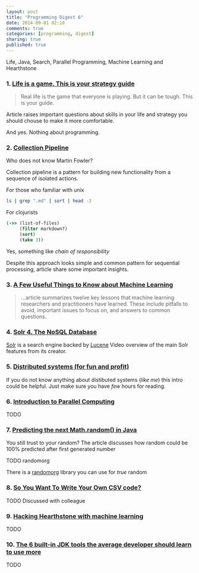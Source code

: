 ```yaml
---
layout: post
title: "Programming Digest 6"
date: 2014-09-01 02:10
comments: true
categories: [programming, digest]
sharing: true
published: true
---
```


Life, Java, Search, Parallel Programming, Machine Learning and Hearthstone

<!-- more -->

### 1. [Life is a game. This is your strategy guide](http://oliveremberton.com/2014/life-is-a-game-this-is-your-strategy-guide/)

> Real life is the game that everyone is playing. But it can be tough. This is your guide.

Article raises important questions about skills in your life and strategy
you should chouse to make it more comfortable.

And yes. Nothing about programming. 

### 2. [Collection Pipeline](http://martinfowler.com/articles/collection-pipeline/)

Who does not know Martin Fowler?

Collection pipeline is a pattern for building new functionality from a sequence
of isolated actions. 

For those who familiar with unix

```bash
ls | grep ".md" | sort | head -3
```

For clojurists

```clojure
(->> (list-of-files)
     (filter markdown?)
	 (sort)
	 (take 3))
```

Yes, something like *chain of responsibility*

Despite this approach looks simple and common pattern for sequential processing,
article share some important insights.

### 3. [A Few Useful Things to Know about Machine Learning](http://homes.cs.washington.edu/~pedrod/papers/cacm12.pdf)

> ...article summarizes twelve key lessons that
> machine learning researchers and practitioners have learned.
> These include pitfalls to avoid, important issues to focus on,
> and answers to common questions.

### 4. [Solr 4. The NoSQL Database](https://www.youtube.com/watch?v=WYVM6Wz-XTw)

[Solr](http://lucene.apache.org/solr/) is a search engine backed by [Lucene](http://lucene.apache.org/)
Video overview of the main Solr features from its creator.

### 5. [Distributed systems (for fun and profit)](http://book.mixu.net/distsys/single-page.html)

If you do not know anything about distibuted systems (*like me*) this intro could be helpful.
Just make sure you have *few* hours for reading. 

### 6. [Introduction to Parallel Computing](https://computing.llnl.gov/tutorials/parallel_comp/)

TODO

### 7. [Predicting the next Math.random() in Java](http://franklinta.com/2014/08/31/predicting-the-next-math-random-in-java/)

You still trust to your random?
The article discusses how random could be 100% predicted after first generated number

TODO randomorg

There is a [randomorg]() library you can use for *true* random

### 8. [So You Want To Write Your Own CSV code?](http://tburette.github.io/blog/2014/05/25/so-you-want-to-write-your-own-CSV-code/)

TODO Discussed with colleague

### 9. [Hacking Hearthstone with machine learning](http://www.elie.net/blog/hearthstone/i-am-a-legend-hacking-hearthstone-with-machine-learning-defcon-talk-wrap-up)

TODO

### 10. [The 6 built-in JDK tools the average developer should learn to use more](http://zeroturnaround.com/rebellabs/the-6-built-in-jdk-tools-the-average-developer-should-learn-to-use-more/)

TODO
